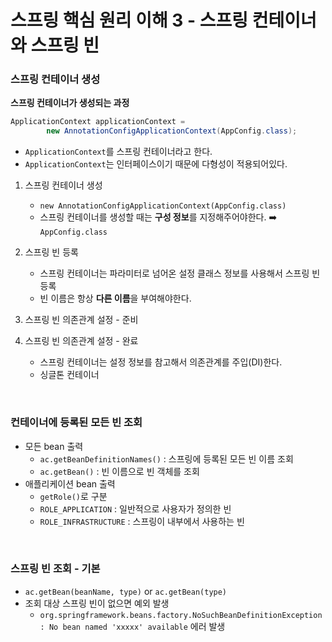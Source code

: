 # 스프링 핵심 원리 이해 3 - 스프링 컨테이너와 스프링 빈

### 스프링 컨테이너 생성
**스프링 컨테이너가 생성되는 과정**
```java
ApplicationContext applicationContext = 
        new AnnotationConfigApplicationContext(AppConfig.class);
```
* `ApplicationContext`를 스프링 컨테이너라고 한다. 
* `ApplicationContext`는 인터페이스이기 때문에 다형성이 적용되어있다. 

1. 스프링 컨테이너 생성
   * `new AnnotationConfigApplicationContext(AppConfig.class)`
   * 스프링 컨테이너를 생성할 때는 **구성 정보**를 지정해주어야한다. ➡️ `AppConfig.class`
2. 스프링 빈 등록
    * 스프링 컨테이너는 파라미터로 넘어온 설정 클래스 정보를 사용해서 스프링 빈 등록
    * 빈 이름은 항상 **다른 이름**을 부여해야한다. 

3. 스프링 빈 의존관계 설정 - 준비
4. 스프링 빈 의존관계 설정 - 완료
   * 스프링 컨테이너는 설정 정보를 참고해서 의존관계를 주입(DI)한다. 
   * 싱글톤 컨테이너

<br />

### 컨테이너에 등록된 모든 빈 조회
* 모든 bean 출력
  * `ac.getBeanDefinitionNames()` : 스프링에 등록된 모든 빈 이름 조회
  * `ac.getBean()` : 빈 이름으로 빈 객체를 조회
* 애플리케이션 bean 출력
  * `getRole()`로 구분
  * `ROLE_APPLICATION` : 일반적으로 사용자가 정의한 빈
  * `ROLE_INFRASTRUCTURE` : 스프링이 내부에서 사용하는 빈 

<br />

### 스프링 빈 조회 - 기본

* `ac.getBean(beanName, type)` or `ac.getBean(type)`
* 조회 대상 스프링 빈이 없으면 예외 발생
  * `org.springframework.beans.factory.NoSuchBeanDefinitionException: No bean named 'xxxxx' available` 에러 발생